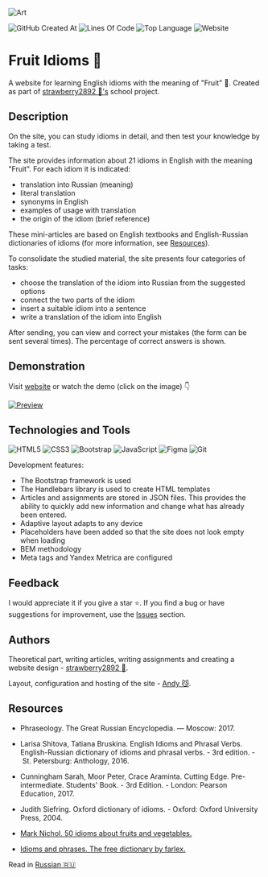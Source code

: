 ![Art](https://i.postimg.cc/WzMTK2k5/art.png)

![GitHub Created At](https://img.shields.io/github/created-at/id-andyyy/Fruit-Idioms?style=flat&color=%23540554)
![Lines Of Code](https://tokei.rs/b1/github/id-andyyy/Fruit-Idioms?style=flat&category=code&color=%23FF9100)
![Top Language](https://img.shields.io/github/languages/top/id-andyyy/Fruit-Idioms?style=flat)
![Website](https://img.shields.io/website?url=https%3A%2F%2Ffruit-idioms.vercel.app%2F)

# Fruit Idioms&nbsp;&#127827;

A website for learning English idioms with the meaning of "Fruit"&nbsp;&#127823;. Created as part of [strawberry2892&nbsp;&#127827;'s](https://github.com/strawberry2892) school project.

## Description

On the site, you can study idioms in detail, and then test your knowledge by taking a test.

The site provides information about&nbsp;21&nbsp;idioms in English with the meaning "Fruit". For each idiom it is indicated:
- translation into Russian (meaning)
- literal translation
- synonyms in English
- examples of usage with translation
- the origin of the idiom (brief reference)

These mini-articles are based on English textbooks and English-Russian dictionaries of idioms (for more information, see [Resources](#resources)).

To consolidate the studied material, the site presents four categories of tasks:

- choose the translation of the idiom into Russian from the suggested options
- connect the two parts of the idiom
- insert a suitable idiom into a sentence
- write a translation of the idiom into English

After sending, you can view and correct your mistakes (the form can be sent several times). The percentage of correct answers is shown.

## Demonstration

Visit [website](https://fruit-idioms.vercel.app/) or watch the demo (click on the image)&nbsp;&#128071;

[![Preview](https://i.postimg.cc/pT8zFshp/preview.png)](https://youtu.be/6QE09oDJbeM)

## Technologies and Tools

![HTML5](https://img.shields.io/badge/html5-%23E34F26.svg?style=for-the-badge&logo=html5&logoColor=white)
![CSS3](https://img.shields.io/badge/css3-%231572B6.svg?style=for-the-badge&logo=css3&logoColor=white)
![Bootstrap](https://img.shields.io/badge/bootstrap-%238511FA.svg?style=for-the-badge&logo=bootstrap&logoColor=white)
![JavaScript](https://img.shields.io/badge/javascript-%23323330.svg?style=for-the-badge&logo=javascript&logoColor=white&color=yellow)
![Figma](https://img.shields.io/badge/figma-%23F24E1E.svg?style=for-the-badge&logo=figma&logoColor=white&color=#6CeA8C)
![Git](https://img.shields.io/badge/git-%23F05033.svg?style=for-the-badge&logo=git&logoColor=white&color=f14e32)

Development features:

- The Bootstrap framework is used
- The Handlebars library is used to create HTML templates
- Articles and assignments are stored in JSON files. This provides the ability to quickly add new information and change what has already been entered.
- Adaptive layout adapts to any device
- Placeholders have been added so that the site does not look empty when loading
- BEM methodology
- Meta tags and Yandex Metrica are configured

## Feedback

I would appreciate it if you give a star&nbsp;&#11088;. If you find a bug or have suggestions for improvement, use the [Issues](https://github.com/id-andyyy/Fruit-Idioms/issues) section.

## Authors

Theoretical part, writing articles, writing assignments and creating a website design - [strawberry2892&nbsp;&#127827;](https://github.com/strawberry2892).

Layout, configuration and hosting of the site - [Andy&nbsp;&#128572;](https://github.com/id-andyyy).

## Resources

- Phraseology. The Great Russian Encyclopedia. — Moscow:&nbsp;2017.

- Larisa Shitova, Tatiana Bruskina. English Idioms and Phrasal Verbs. English-Russian dictionary of idioms and phrasal verbs. -&nbsp;3rd&nbsp;edition. -&nbsp;St.&nbsp;Petersburg: Anthology,&nbsp;2016.

- Cunningham Sarah, Moor Peter, Crace Araminta. Cutting Edge. Pre-intermediate. Students' Book. -&nbsp;3rd Edition. -&nbsp;London: Pearson Education,&nbsp;2017.

- Judith Siefring. Oxford dictionary of idioms. -&nbsp;Oxford: Oxford University Press,&nbsp;2004.

- [Mark Nichol. 50&nbsp;idioms about fruits and vegetables.](https://www.dailywritingtips.com/50-idioms-about-fruits-and-vegetables/) 

- [Idioms and phrases. The free dictionary by farlex.](https://idioms.thefreedictionary.com/)

Read in [Russian&nbsp;&#127479;&#127482;](README-ru.md)